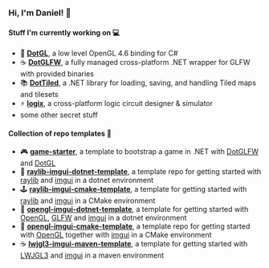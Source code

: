 ### Hi, I'm Daniel! 👋 

#### Stuff I'm currently working on 💻
- 👾 **[DotGL](https://github.com/dcronqvist/DotGL)**, a low level OpenGL 4.6 binding for C#
- ☕ **[DotGLFW](https://github.com/dcronqvist/DotGLFW)**, a fully managed cross-platform .NET wrapper for GLFW with provided binaries
- 📚 **[DotTiled](https://github.com/dcronqvist/DotTiled)**, a .NET library for loading, saving, and handling Tiled maps and tilesets
- ⚡ **[logix](https://github.com/dcronqvist/logix)**, a cross-platform logic circuit designer & simulator
- some other secret stuff

#### Collection of repo templates 🎨
- 🎮 **[game-starter](https://github.com/dcronqvist/game-starter)**, a template to bootstrap a game in .NET with [DotGLFW](https://github.com/dcronqvist/DotGLFW) and [DotGL](https://github.com/dcronqvist/DotGL)
- 🎨 **[raylib-imgui-dotnet-template](https://github.com/dcronqvist/raylib-imgui-dotnet-template)**, a template repo for getting started with [raylib](https://github.com/raysan5/raylib) and [imgui](https://github.com/ocornut/imgui) in a dotnet environment
- 🕹 **[raylib-imgui-cmake-template](https://github.com/dcronqvist/raylib-imgui-cmake-template)**, a template for getting started with [raylib](https://github.com/raysan5/raylib) and [imgui](https://github.com/ocornut/imgui) in a CMake environment
- 🎨 **[opengl-imgui-dotnet-template](https://github.com/dcronqvist/opengl-imgui-dotnet-template)**, a template for getting started with [OpenGL](https://www.opengl.org/), [GLFW](https://www.glfw.org/) and [imgui](https://github.com/ocornut/imgui) in a dotnet environment
- 👾 **[opengl-imgui-cmake-template](https://github.com/dcronqvist/opengl-imgui-cmake-template)**, a template repo for getting started with [OpenGL](https://www.opengl.org/) together with [imgui](https://github.com/ocornut/imgui) in a CMake environment
- ☕ **[lwjgl3-imgui-maven-template](https://github.com/dcronqvist/lwjgl3-imgui-maven-template)**, a template for getting started with [LWJGL3](https://www.lwjgl.org/) and [imgui](https://github.com/ocornut/imgui) in a maven environment

<!--
**dcronqvist/dcronqvist** is a ✨ _special_ ✨ repository because its `README.md` (this file) appears on your GitHub profile.

Here are some ideas to get you started:

- 🔭 I’m currently working on ...
- 🌱 I’m currently learning ...
- 👯 I’m looking to collaborate on ...
- 🤔 I’m looking for help with ...
- 💬 Ask me about ...
- 📫 How to reach me: ...
- 😄 Pronouns: ...
- ⚡ Fun fact: ...
-->
